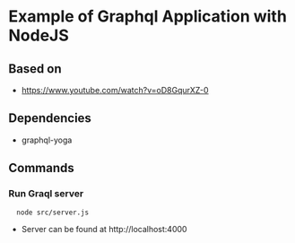 # Example of Graphql Application with NodeJS

## Based on

* https://www.youtube.com/watch?v=oD8GqurXZ-0

## Dependencies

* graphql-yoga

## Commands

### Run Graql server

```bash
  node src/server.js
```

* Server can be found at http://localhost:4000